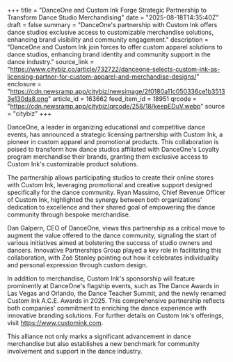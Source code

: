 +++
title = "DanceOne and Custom Ink Forge Strategic Partnership to Transform Dance Studio Merchandising"
date = "2025-08-18T14:35:40Z"
draft = false
summary = "DanceOne's partnership with Custom Ink offers dance studios exclusive access to customizable merchandise solutions, enhancing brand visibility and community engagement."
description = "DanceOne and Custom Ink join forces to offer custom apparel solutions to dance studios, enhancing brand identity and community support in the dance industry."
source_link = "https://www.citybiz.co/article/732722/danceone-selects-custom-ink-as-licensing-partner-for-custom-apparel-and-merchandise-designs/"
enclosure = "https://cdn.newsramp.app/citybiz/newsimage/2f0180a11c050336ce1b35133e130da8.png"
article_id = 163662
feed_item_id = 18951
qrcode = "https://cdn.newsramp.app/citybiz/qrcode/258/18/keepEDuV.webp"
source = "citybiz"
+++

<p>DanceOne, a leader in organizing educational and competitive dance events, has announced a strategic licensing partnership with Custom Ink, a pioneer in custom apparel and promotional products. This collaboration is poised to transform how dance studios affiliated with DanceOne's Loyalty program merchandise their brands, granting them exclusive access to Custom Ink's customizable product solutions.</p><p>The partnership allows participating studios to create their online stores with Custom Ink, leveraging promotional and creative support designed specifically for the dance community. Ryan Massimo, Chief Revenue Officer of Custom Ink, highlighted the synergy between both organizations' dedication to excellence and their shared goal of empowering the dance community through bespoke merchandise.</p><p>Dan Galpern, CEO of DanceOne, views this partnership as a critical move to augment the value offered to the dance community, signaling the start of various initiatives aimed at bolstering the success of studio owners and dancers. Innovative Partnerships Group played a key role in facilitating this collaboration, with Zoë Stanley pointing out how it celebrates individuality and personal expression through custom design.</p><p>In addition to merchandise, Custom Ink's sponsorship will feature prominently at DanceOne's flagship events, such as The Dance Awards in Las Vegas and Orlando, the Dance Teacher Summit, and the newly renamed Custom Ink A.C.E. Awards in 2025. This comprehensive partnership reflects both companies' commitment to enriching the dance experience with innovative branding solutions. For further details on Custom Ink's offerings, visit <a href='https://www.customink.com' rel='nofollow' target='_blank'>https://www.customink.com</a>.</p><p>This alliance not only marks a significant advancement in dance merchandise but also establishes a new benchmark for community involvement and support in the dance industry.</p>